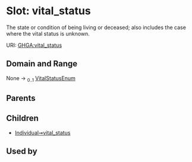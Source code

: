 
# Slot: vital_status


The state or condition of being living or deceased; also includes the case where the vital status is unknown.

URI: [GHGA:vital_status](https://w3id.org/GHGA/vital_status)


## Domain and Range

None &#8594;  <sub>0..1</sub> [VitalStatusEnum](VitalStatusEnum.md)

## Parents


## Children

 *  [Individual➞vital_status](Individual_vital_status.md)

## Used by

